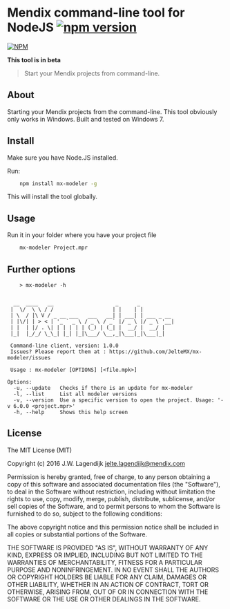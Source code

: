 # Mendix command-line tool for NodeJS [![npm version](https://badge.fury.io/js/mx-modeler.svg)](http://badge.fury.io/js/mx-modeler)

[![NPM](https://nodei.co/npm/mx-modeler.svg?downloads=true&stars=true)](https://nodei.co/npm/mx-modeler/)

**This tool is in beta**

> Start your Mendix projects from command-line.

## About

Starting your Mendix projects from the command-line. This tool obviously only works in Windows. Built and tested on Windows 7.

## Install

Make sure you have Node.JS installed.

Run:

```bash
	npm install mx-modeler -g
```

This will install the tool globally.

## Usage

Run it in your folder where you have your project file

```bash
	mx-modeler Project.mpr
```

## Further options

```
	> mx-modeler -h


  __  ____   __                    _      _
 |  \/  \ \ / /                   | |    | |
 | \  / |\ V / _ __ ___   ___   __| | ___| | ___ _ __
 | |\/| | > < | '_ ` _ \ / _ \ / _` |/ _ \ |/ _ \ '__|
 | |  | |/ . \| | | | | | (_) | (_| |  __/ |  __/ |
 |_|  |_/_/ \_\_| |_| |_|\___/ \__,_|\___|_|\___|_|

 Command-line client, version: 1.0.0
 Issues? Please report them at : https://github.com/JelteMX/mx-modeler/issues

 Usage : mx-modeler [OPTIONS] [<file.mpk>]

Options:
  -u, --update   Checks if there is an update for mx-modeler
  -l, --list     List all modeler versions
  -v, --version  Use a specific version to open the project. Usage: '-v 6.0.0 <project.mpr>'
  -h, --help     Shows this help screen
```

## License

The MIT License (MIT)

Copyright (c) 2016 J.W. Lagendijk <jelte.lagendijk@mendix.com>

Permission is hereby granted, free of charge, to any person obtaining a copy
of this software and associated documentation files (the "Software"), to deal
in the Software without restriction, including without limitation the rights
to use, copy, modify, merge, publish, distribute, sublicense, and/or sell
copies of the Software, and to permit persons to whom the Software is
furnished to do so, subject to the following conditions:

The above copyright notice and this permission notice shall be included in
all copies or substantial portions of the Software.

THE SOFTWARE IS PROVIDED "AS IS", WITHOUT WARRANTY OF ANY KIND, EXPRESS OR
IMPLIED, INCLUDING BUT NOT LIMITED TO THE WARRANTIES OF MERCHANTABILITY,
FITNESS FOR A PARTICULAR PURPOSE AND NONINFRINGEMENT. IN NO EVENT SHALL THE
AUTHORS OR COPYRIGHT HOLDERS BE LIABLE FOR ANY CLAIM, DAMAGES OR OTHER
LIABILITY, WHETHER IN AN ACTION OF CONTRACT, TORT OR OTHERWISE, ARISING FROM,
OUT OF OR IN CONNECTION WITH THE SOFTWARE OR THE USE OR OTHER DEALINGS IN
THE SOFTWARE.
